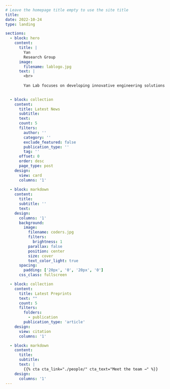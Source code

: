 ```yaml
---
# Leave the homepage title empty to use the site title
title:
date: 2022-10-24
type: landing

sections:
  - block: hero
    content:
      title: |
        Yan
        Research Group
      image:
        filename: lablogo.jpg
      text: |
        <br>
        
        Yan Lab focuses on developing innovative engineering solutions for technical challenges in magnetic resonance imaging (MRI) and MRI-guided therapies. The lab's key research areas include improving RF and B0 homogeneity, reducing RF heating near implants, alleviating motion-related artifacts, accelerating acquisition speeds, and enhancing the signal-to-noise ratio for MRI systems, as well as developing portable MRI scanners and MRI-guided therapy systems. Dr. Yan has led multiple NIH-funded projects and invented groundbreaking devices, such as the self-decoupled coil and the RF-transparent B0 shimming coil, which have significantly advanced MRI technologies and clinical applications. The lab currently includes research staff scientists, postdocs, PhD students, and several undergraduate students.

  
  - block: collection
    content:
      title: Latest News
      subtitle:
      text:
      count: 5
      filters:
        author: ''
        category: ''
        exclude_featured: false
        publication_type: ''
        tag: ''
      offset: 0
      order: desc
      page_type: post
    design:
      view: card
      columns: '1'
  
  - block: markdown
    content:
      title:
      subtitle: ''
      text:
    design:
      columns: '1'
      background:
        image: 
          filename: coders.jpg
          filters:
            brightness: 1
          parallax: false
          position: center
          size: cover
          text_color_light: true
      spacing:
        padding: ['20px', '0', '20px', '0']
      css_class: fullscreen

  - block: collection
    content:
      title: Latest Preprints
      text: ""
      count: 5
      filters:
        folders:
          - publication
        publication_type: 'article'
    design:
      view: citation
      columns: '1'

  - block: markdown
    content:
      title:
      subtitle:
      text: |
        {{% cta cta_link="./people/" cta_text="Meet the team →" %}}
    design:
      columns: '1'
---
```

